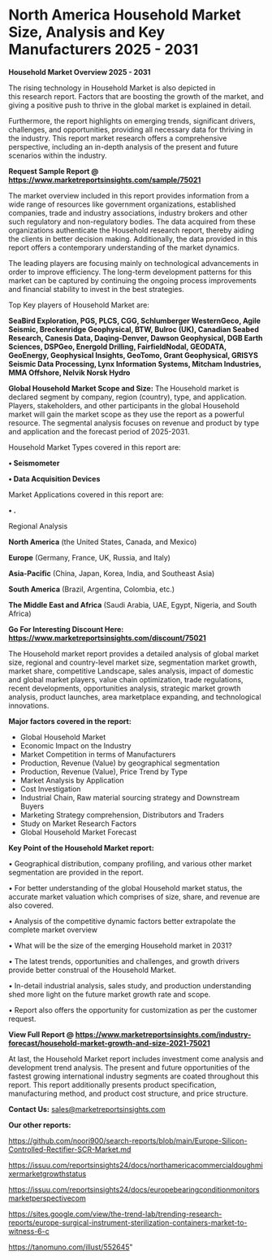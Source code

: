 # North America Household Market Size, Analysis and Key Manufacturers 2025 - 2031

<Strong> Household Market Overview 2025 - 2031</strong>

The rising technology in Household Market is also depicted in this research report. Factors that are boosting the growth of the market, and giving a positive push to thrive in the global market is explained in detail.

Furthermore, the report highlights on emerging trends, significant drivers, challenges, and opportunities, providing all necessary data for thriving in the industry. This report market research offers a comprehensive perspective, including an in-depth analysis of the present and future scenarios within the industry.

<strong>Request Sample Report @ <a href=https://www.marketreportsinsights.com/sample/75021>https://www.marketreportsinsights.com/sample/75021</a></strong>

The market overview included in this report provides information from a wide range of resources like government organizations, established companies, trade and industry associations, industry brokers and other such regulatory and non-regulatory bodies. The data acquired from these organizations authenticate the Household research report, thereby aiding the clients in better decision making. Additionally, the data provided in this report offers a contemporary understanding of the market dynamics.

The leading players are focusing mainly on technological advancements in order to improve efficiency. The long-term development patterns for this market can be captured by continuing the ongoing process improvements and financial stability to invest in the best strategies.

Top Key players of Household Market are:

<strong>SeaBird Exploration, PGS, PLCS, CGG, Schlumberger WesternGeco, Agile Seismic, Breckenridge Geophysical, BTW, Bulroc (UK), Canadian Seabed Research, Canesis Data, Daqing-Denver, Dawson Geophysical, DGB Earth Sciences, DSPGeo, Energold Drilling, FairfieldNodal, GEODATA, GeoEnergy, Geophysical Insights, GeoTomo, Grant Geophysical, GRISYS Seismic Data Processing, Lynx Information Systems, Mitcham Industries, MMA Offshore, Nelvik Norsk Hydro</strong>

<strong><b>Global Household Market Scope and Size:</b></strong>
The Household market is declared segment by company, region (country), type, and application. Players, stakeholders, and other participants in the global Household market will gain the market scope as they use the report as a powerful resource. The segmental analysis focuses on revenue and product by type and application and the forecast period of 2025-2031.

Household Market Types covered in this report are:

<strong>• Seismometer

• Data Acquisition Devices</strong>

Market Applications covered in this report are:

<strong>• .</strong> 

Regional Analysis

<strong>North America</strong> (the United States, Canada, and Mexico)

<strong>Europe</strong> (Germany, France, UK, Russia, and Italy)

<strong>Asia-Pacific</strong> (China, Japan, Korea, India, and Southeast Asia)

<strong>South America</strong> (Brazil, Argentina, Colombia, etc.)

<strong>The Middle East and Africa</strong> (Saudi Arabia, UAE, Egypt, Nigeria, and South Africa)

<strong>Go For Interesting Discount Here: <a href=https://www.marketreportsinsights.com/discount/75021>https://www.marketreportsinsights.com/discount/75021</a></strong>

The Household market report provides a detailed analysis of global market size, regional and country-level market size, segmentation market growth, market share, competitive Landscape, sales analysis, impact of domestic and global market players, value chain optimization, trade regulations, recent developments, opportunities analysis, strategic market growth analysis, product launches, area marketplace expanding, and technological innovations.

<strong><b>Major factors covered in the report:</b></strong>
<ul>
  <li>Global Household Market </li>
  <li>Economic Impact on the Industry</li>
  <li>Market Competition in terms of Manufacturers</li>
  <li>Production, Revenue (Value) by geographical segmentation</li>
  <li>Production, Revenue (Value), Price Trend by Type</li>
  <li>Market Analysis by Application</li>
  <li>Cost Investigation</li>
  <li>Industrial Chain, Raw material sourcing strategy and Downstream Buyers</li>
  <li>Marketing Strategy comprehension, Distributors and Traders</li>
  <li>Study on Market Research Factors</li>
  <li>Global Household Market Forecast</li>
</ul>

<strong><b>Key Point of the Household Market report:</b></strong>

• Geographical distribution, company profiling, and various other market segmentation are provided in the report.

• For better understanding of the global Household market status, the accurate market valuation which comprises of size, share, and revenue are also covered.

• Analysis of the competitive dynamic factors better extrapolate the complete market overview

• What will be the size of the emerging Household market in 2031?

• The latest trends, opportunities and challenges, and growth drivers provide better construal of the Household Market.

• In-detail industrial analysis, sales study, and production understanding shed more light on the future market growth rate and scope.

• Report also offers the opportunity for customization as per the customer request.

<strong><b>View Full Report @ <a href=https://www.marketreportsinsights.com/industry-forecast/household-market-growth-and-size-2021-75021>https://www.marketreportsinsights.com/industry-forecast/household-market-growth-and-size-2021-75021</a></b></strong>


At last, the Household Market report includes investment come analysis and development trend analysis. The present and future opportunities of the fastest growing international industry segments are coated throughout this report. This report additionally presents product specification, manufacturing method, and product cost structure, and price structure.

<strong>Contact Us:</strong>
sales@marketreportsinsights.com

<strong>Our other reports:</strong>

<a href=https://github.com/noori900/search-reports/blob/main/Europe-Silicon-Controlled-Rectifier-SCR-Market.md>https://github.com/noori900/search-reports/blob/main/Europe-Silicon-Controlled-Rectifier-SCR-Market.md</a>

<a href=https://issuu.com/reportsinsights24/docs/northamericacommercialdoughmixermarketgrowthstatus>https://issuu.com/reportsinsights24/docs/northamericacommercialdoughmixermarketgrowthstatus</a>

<a href=https://issuu.com/reportsinsights24/docs/europebearingconditionmonitorsmarketperspectivecom>https://issuu.com/reportsinsights24/docs/europebearingconditionmonitorsmarketperspectivecom</a>

<a href=https://sites.google.com/view/the-trend-lab/trending-research-reports/europe-surgical-instrument-sterilization-containers-market-to-witness-6-c>https://sites.google.com/view/the-trend-lab/trending-research-reports/europe-surgical-instrument-sterilization-containers-market-to-witness-6-c</a>

<a href=https://tanomuno.com/illust/552645>https://tanomuno.com/illust/552645</a>"
